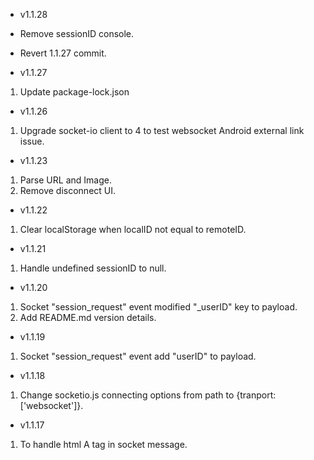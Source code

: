 - v1.1.28
- Remove sessionID console.
- Revert 1.1.27 commit.

- v1.1.27
1. Update package-lock.json

- v1.1.26
1. Upgrade socket-io client to 4 to test websocket Android external link issue.

- v1.1.23
1. Parse URL and Image.
2. Remove disconnect UI.

- v1.1.22
1. Clear localStorage when localID not equal to remoteID.

- v1.1.21
1. Handle undefined sessionID to null.

- v1.1.20
1. Socket "session_request" event modified "_userID" key to payload.
2. Add README.md version details.

- v1.1.19
1. Socket "session_request" event add "userID" to payload.

- v1.1.18
1. Change socketio.js connecting options from path to {tranport:['websocket']}.

- v1.1.17
1. To handle html A tag in socket message.





